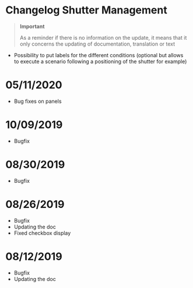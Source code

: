 # Changelog Shutter Management

>**Important**
>
>As a reminder if there is no information on the update, it means that it only concerns the updating of documentation, translation or text


- Possibility to put labels for the different conditions (optional but allows to execute a scenario following a positioning of the shutter for example)

# 05/11/2020

- Bug fixes on panels

# 10/09/2019

- Bugfix

# 08/30/2019

- Bugfix

# 08/26/2019

- Bugfix
- Updating the doc
- Fixed checkbox display

# 08/12/2019

- Bugfix
- Updating the doc
